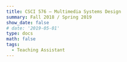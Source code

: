 ```yaml
---
title: CSCI 576 — Multimedia Systems Design
summary: Fall 2018 / Spring 2019
show_date: false
# date: '2019-05-01'
type: docs
math: false
tags:
  - Teaching Assistant
---
```

